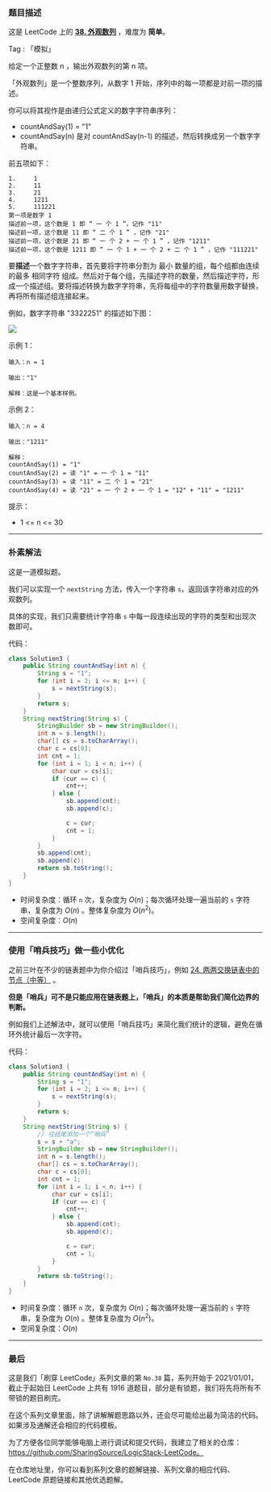 ### 题目描述

这是 LeetCode 上的 **[38. 外观数列](https://leetcode-cn.com/problems/count-and-say/solution/shua-chuan-lc-100-mo-ni-ti-shi-yong-shao-w8jl/)** ，难度为 **简单**。

Tag : 「模拟」



给定一个正整数 n ，输出外观数列的第 n 项。

「外观数列」是一个整数序列，从数字 1 开始，序列中的每一项都是对前一项的描述。

你可以将其视作是由递归公式定义的数字字符串序列：
* countAndSay(1) = "1"
* countAndSay(n) 是对 countAndSay(n-1) 的描述，然后转换成另一个数字字符串。

前五项如下：
```
1.     1
2.     11
3.     21
4.     1211
5.     111221
第一项是数字 1 
描述前一项，这个数是 1 即 “ 一 个 1 ”，记作 "11"
描述前一项，这个数是 11 即 “ 二 个 1 ” ，记作 "21"
描述前一项，这个数是 21 即 “ 一 个 2 + 一 个 1 ” ，记作 "1211"
描述前一项，这个数是 1211 即 “ 一 个 1 + 一 个 2 + 二 个 1 ” ，记作 "111221"
```
要**描述**一个数字字符串，首先要将字符串分割为 最小 数量的组，每个组都由连续的最多 相同字符 组成。然后对于每个组，先描述字符的数量，然后描述字符，形成一个描述组。要将描述转换为数字字符串，先将每组中的字符数量用数字替换，再将所有描述组连接起来。

例如，数字字符串 "3322251" 的描述如下图：

![](https://assets.leetcode.com/uploads/2020/10/23/countandsay.jpg)


示例 1：
```
输入：n = 1

输出："1"

解释：这是一个基本样例。
```
示例 2：
```
输入：n = 4

输出："1211"

解释：
countAndSay(1) = "1"
countAndSay(2) = 读 "1" = 一 个 1 = "11"
countAndSay(3) = 读 "11" = 二 个 1 = "21"
countAndSay(4) = 读 "21" = 一 个 2 + 一 个 1 = "12" + "11" = "1211"
```

提示：
* 1 <= n <= 30

---

### 朴素解法

这是一道模拟题。

我们可以实现一个 `nextString` 方法，传入一个字符串 `s`，返回该字符串对应的外观数列。

具体的实现，我们只需要统计字符串 `s` 中每一段连续出现的字符的类型和出现次数即可。

代码：
```Java []
class Solution3 {
    public String countAndSay(int n) {
        String s = "1";
        for (int i = 2; i <= n; i++) {
            s = nextString(s);
        }
        return s;
    }
    String nextString(String s) {
        StringBuilder sb = new StringBuilder();
        int n = s.length();
        char[] cs = s.toCharArray();
        char c = cs[0];
        int cnt = 1;
        for (int i = 1; i < n; i++) {
            char cur = cs[i];
            if (cur == c) {
                cnt++;
            } else {
                sb.append(cnt);
                sb.append(c);

                c = cur;
                cnt = 1;
            }
        }
        sb.append(cnt);
        sb.append(c);
        return sb.toString();
    }
}
```
* 时间复杂度：循环 `n` 次，复杂度为 $O(n)$；每次循环处理一遍当前的 `s` 字符串，复杂度为 $O(n)$ 。整体复杂度为 $O(n^2)$。
* 空间复杂度：$O(n)$

---

### 使用「哨兵技巧」做一些小优化

之前三叶在不少的链表题中为你介绍过「哨兵技巧」，例如 [24. 两两交换链表中的节点（中等）](https://mp.weixin.qq.com/s?__biz=MzU4NDE3MTEyMA==&mid=2247485831&idx=1&sn=9881e540c2c329d211dfb12308a9ce86&chksm=fd9ca298caeb2b8e5120e16462e4b4722cedecdd122d97cf049a2f5f32a0254ca461c660d678&scene=178&cur_album_id=1805384400772087811#rd) 。

**但是「哨兵」可不是只能应用在链表题上，「哨兵」的本质是帮助我们简化边界的判断。**

例如我们上述解法中，就可以使用「哨兵技巧」来简化我们统计的逻辑，避免在循环外统计最后一次字符。

代码：
```Java []
class Solution3 {
    public String countAndSay(int n) {
        String s = "1";
        for (int i = 2; i <= n; i++) {
            s = nextString(s);
        }
        return s;
    }
    String nextString(String s) {
        // 往结尾添加一个“哨兵”
        s = s + "a";
        StringBuilder sb = new StringBuilder();
        int n = s.length();
        char[] cs = s.toCharArray();
        char c = cs[0];
        int cnt = 1;
        for (int i = 1; i < n; i++) {
            char cur = cs[i];
            if (cur == c) {
                cnt++;
            } else {
                sb.append(cnt);
                sb.append(c);

                c = cur;
                cnt = 1;
            }
        }
        return sb.toString();
    }
}
```
* 时间复杂度：循环 `n` 次，复杂度为 $O(n)$；每次循环处理一遍当前的 `s` 字符串，复杂度为 $O(n)$ 。整体复杂度为 $O(n^2)$。
* 空间复杂度：$O(n)$

---

### 最后

这是我们「刷穿 LeetCode」系列文章的第 `No.38` 篇，系列开始于 2021/01/01，截止于起始日 LeetCode 上共有 1916 道题目，部分是有锁题，我们将先将所有不带锁的题目刷完。

在这个系列文章里面，除了讲解解题思路以外，还会尽可能给出最为简洁的代码。如果涉及通解还会相应的代码模板。

为了方便各位同学能够电脑上进行调试和提交代码，我建立了相关的仓库：https://github.com/SharingSource/LogicStack-LeetCode。

在仓库地址里，你可以看到系列文章的题解链接、系列文章的相应代码、LeetCode 原题链接和其他优选题解。

